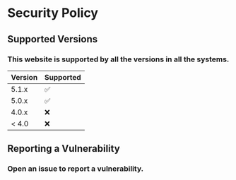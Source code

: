 # Security Policy

## Supported Versions

### This website is supported by all the versions in all the systems.

| Version | Supported          |
| ------- | ------------------ |
| 5.1.x   | :white_check_mark: |
| 5.0.x   | :white_check_mark:                |
| 4.0.x   | :x: |
| < 4.0   | :x:                |

## Reporting a Vulnerability

### Open an issue to report a vulnerability.
